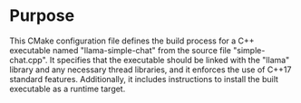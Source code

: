# Purpose
This CMake configuration file defines the build process for a C++ executable named "llama-simple-chat" from the source file "simple-chat.cpp". It specifies that the executable should be linked with the "llama" library and any necessary thread libraries, and it enforces the use of C++17 standard features. Additionally, it includes instructions to install the built executable as a runtime target.
